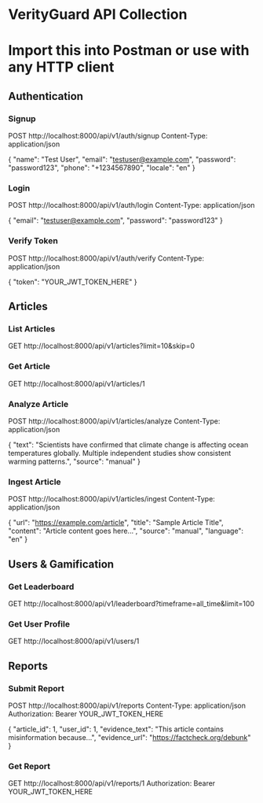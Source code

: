# VerityGuard API Collection
# Import this into Postman or use with any HTTP client

## Authentication

### Signup
POST http://localhost:8000/api/v1/auth/signup
Content-Type: application/json

{
  "name": "Test User",
  "email": "testuser@example.com",
  "password": "password123",
  "phone": "+1234567890",
  "locale": "en"
}

### Login
POST http://localhost:8000/api/v1/auth/login
Content-Type: application/json

{
  "email": "testuser@example.com",
  "password": "password123"
}

### Verify Token
POST http://localhost:8000/api/v1/auth/verify
Content-Type: application/json

{
  "token": "YOUR_JWT_TOKEN_HERE"
}

## Articles

### List Articles
GET http://localhost:8000/api/v1/articles?limit=10&skip=0

### Get Article
GET http://localhost:8000/api/v1/articles/1

### Analyze Article
POST http://localhost:8000/api/v1/articles/analyze
Content-Type: application/json

{
  "text": "Scientists have confirmed that climate change is affecting ocean temperatures globally. Multiple independent studies show consistent warming patterns.",
  "source": "manual"
}

### Ingest Article
POST http://localhost:8000/api/v1/articles/ingest
Content-Type: application/json

{
  "url": "https://example.com/article",
  "title": "Sample Article Title",
  "content": "Article content goes here...",
  "source": "manual",
  "language": "en"
}

## Users & Gamification

### Get Leaderboard
GET http://localhost:8000/api/v1/leaderboard?timeframe=all_time&limit=100

### Get User Profile
GET http://localhost:8000/api/v1/users/1

## Reports

### Submit Report
POST http://localhost:8000/api/v1/reports
Content-Type: application/json
Authorization: Bearer YOUR_JWT_TOKEN_HERE

{
  "article_id": 1,
  "user_id": 1,
  "evidence_text": "This article contains misinformation because...",
  "evidence_url": "https://factcheck.org/debunk"
}

### Get Report
GET http://localhost:8000/api/v1/reports/1
Authorization: Bearer YOUR_JWT_TOKEN_HERE
